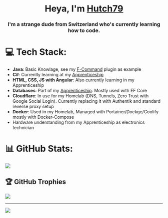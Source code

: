 <h1 align="center">Heya, I'm <a href="https://modrinth.com/user/Hutch79">Hutch79</a></h1>
<h3 align="center">I'm a strange dude from Switzerland who's currently learning how to code.</h3>

# 💻 Tech Stack:
- **Java**: Basic Knowlage, see my [F-Command](https://github.com/Hutch79/F-Command) plugin as example
- **C#**: Currently learning at my [Apprenticeship](https://www.modulbaukasten.ch/?d=13d8d40b-6d82-eb11-a812-0022486f6f83)
- **HTML, CSS, JS with Angular**: Also currently learning in my Apprenticeship
- **Databases**: Part of my [Apprenticeship](https://www.modulbaukasten.ch/?d=13d8d40b-6d82-eb11-a812-0022486f6f83). Mostly used with EF Core  
- **Cloudflare**: In use for my Homelab (DNS, Tunnels, Zero Trust with Google Social Login). Currently replacing it with Authentik and standard reverse proxy setup  
- **Docker**: Used in my Homelab, Managed with Portainer/Dockge/Coolify mostly with Docker-Compose  
- Hardware understanding from my Apprenticeship as electronics technician  

# 📊 GitHub Stats:
![](https://github-readme-stats.vercel.app/api/top-langs/?username=Hutch79&theme=dracula&hide_border=true&include_all_commits=true&count_private=false&layout=compact)

## 🏆 GitHub Trophies
![](https://github-profile-trophy.vercel.app/?username=Hutch79&theme=radical&no-frame=true&no-bg=false&margin-w=4)

---
[![](https://komarev.com/ghpvc/?username=hutch79&label=Profile%20views&color=yellowgreen&style=for-the-badge)](https://github.com/Hutch79)

